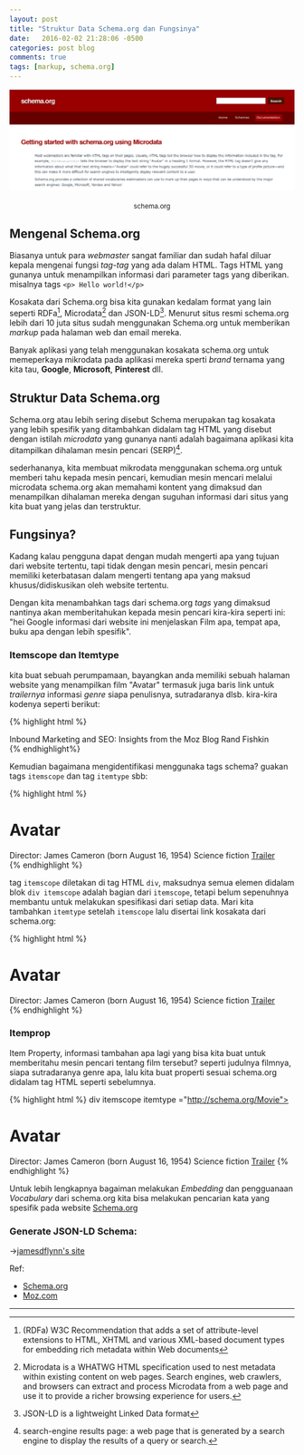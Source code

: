 ```yaml
---
layout: post
title: "Struktur Data Schema.org dan Fungsinya"
date:   2016-02-02 21:28:06 -0500
categories: post blog
comments: true
tags: [markup, schema.org]
---
```

![schema.org google](/assets/img/schema/schema.org.png)<center class="caption"><small>schema.org</small></center>

## Mengenal Schema.org

Biasanya untuk para *webmaster* sangat familiar dan sudah hafal diluar kepala mengenai fungsi *tag-tag* yang ada dalam HTML. Tags HTML yang gunanya untuk menampilkan informasi dari parameter tags yang diberikan. misalnya tags `<p> Hello world!</p>`

Kosakata dari Schema.org bisa kita gunakan kedalam format yang lain seperti RDFa[^1], Microdata[^2] dan JSON-LD[^3]. Menurut situs resmi schema.org lebih dari 10 juta situs sudah menggunakan Schema.org untuk memberikan *markup* pada halaman web dan email mereka.

Banyak aplikasi yang telah menggunakan kosakata schema.org untuk memeperkaya mikrodata pada aplikasi mereka sperti *brand* ternama yang kita tau, **Google**, **Microsoft**, **Pinterest** dll.

## Struktur Data Schema.org

Schema.org atau lebih sering disebut Schema merupakan tag kosakata yang lebih spesifik yang ditambahkan didalam tag HTML yang disebut dengan istilah *microdata* yang gunanya nanti adalah bagaimana aplikasi kita ditampilkan dihalaman mesin pencari (SERP)[^4].

sederhananya, kita membuat mikrodata menggunakan schema.org untuk memberi tahu kepada mesin pencari, kemudian mesin mencari melalui microdata schema.org akan memahami kontent yang dimaksud dan menampilkan dihalaman mereka dengan suguhan informasi dari situs yang kita buat yang jelas dan terstruktur.

## Fungsinya?
Kadang kalau pengguna dapat dengan mudah mengerti apa yang tujuan dari website tertentu, tapi tidak dengan mesin pencari, mesin pencari memiliki keterbatasan dalam mengerti tentang apa yang maksud khusus/didiskusikan oleh website tertentu.

Dengan kita menambahkan tags dari schema.org *tags* yang dimaksud nantinya akan memberitahukan kepada mesin pencari kira-kira seperti ini: "hei Google informasi dari website ini menjelaskan Film apa, tempat apa, buku apa dengan lebih spesifik".

### Itemscope dan Itemtype
kita buat sebuah perumpamaan, bayangkan anda memiliki sebuah halaman website yang menampilkan film "Avatar" termasuk juga baris link untuk *trailernya* informasi *genre* siapa penulisnya, sutradaranya dlsb. kira-kira kodenya seperti berikut:

{% highlight html %}
<div itemscope itemtype="https://schema.org/Book">
  <span itemprop="name"> Inbound Marketing and SEO: Insights from the Moz Blog</span>
  <span itemprop="author">Rand Fishkin</span>
</div>
{% endhighlight%}

Kemudian bagaimana mengidentifikasi menggunaka tags schema? guakan tags `itemscope` dan tag `itemtype` sbb:

{% highlight html %}
<div itemscope>
  <h1>Avatar</h1>
  <span>Director: James Cameron (born August 16, 1954) </span>
  <span>Science fiction</span>
  <a href="../movies/avatar-theatrical-trailer.html">Trailer</a>
</div>
{% endhighlight %}

tag `itemscope` diletakan di tag HTML `div`, maksudnya semua elemen didalam blok `div itemscope` adalah bagian dari `itemscope`, tetapi belum sepenuhnya membantu untuk melakukan spesifikasi dari setiap data. Mari kita tambahkan `itemtype`  setelah `itemscope` lalu disertai link kosakata dari schema.org:

{% highlight html %}
<div itemscope itemtype="http://schema.org/Movie">
  <h1>Avatar</h1>
  <span>Director: James Cameron (born August 16, 1954)</span>
  <span>Science fiction</span>
  <a href="../movies/avatar-theatrical-trailer.html">Trailer</a>
</div>
{% endhighlight %}


### Itemprop

Item Property, informasi tambahan apa lagi yang bisa kita buat untuk memberitahu mesin pencari tentang film tersebut? seperti judulnya filmnya, siapa sutradaranya genre apa, lalu kita buat properti sesuai schema.org didalam tag HTML seperti sebelumnya.

{% highlight html %}
div itemscope itemtype ="http://schema.org/Movie">
  <h1 itemprop="name">Avatar</h1>
  <span>Director: <span itemprop="director">James Cameron</span> (born August 16, 1954)</span>
  <span itemprop="genre">Science fiction</span>
  <a href="../movies/avatar-theatrical-trailer.html" itemprop="trailer">Trailer</a>
</div>
{% endhighlight %}

Untuk lebih lengkapnya bagaiman melakukan *Embedding* dan pengguanaan *Vocabulary* dari schema.org kita bisa melakukan pencarian kata yang spesifik pada website [Schema.org]


### Generate JSON-LD Schema:

&rarr;[jamesdflynn's site](https://www.jamesdflynn.com/json-ld-schema-generator/)

Ref:
- [Schema.org]
- [Moz.com](https://moz.com/learn/seo/schema-structured-data)

[Schema.org]:https://schema.org/docs/gs.html
___

[^1]:(RDFa) W3C Recommendation that adds a set of attribute-level extensions to HTML, XHTML and various XML-based document types for embedding rich metadata within Web documents

[^2]: Microdata is a WHATWG HTML specification used to nest metadata within existing content on web pages. Search engines, web crawlers, and browsers can extract and process Microdata from a web page and use it to provide a richer browsing experience for users.

[^3]:JSON-LD is a lightweight Linked Data format

[^4]:search-engine results page: a web page that is generated by a search engine to display the results of a query or search.

